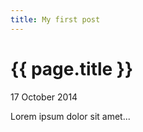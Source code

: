 ```yaml
---
title: My first post
---
```


{{ page.title }}
================

<p class="meta">17 October 2014</p>

Lorem ipsum dolor sit amet...